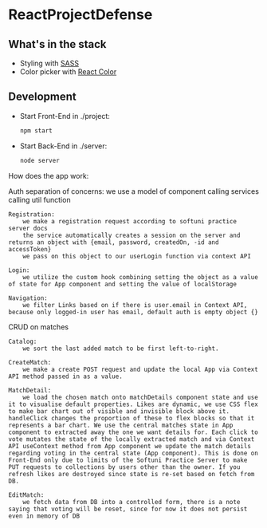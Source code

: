 # ReactProjectDefense

## What's in the stack

- Styling with [SASS](https://sass-lang.com/)
- Color picker with [React Color](https://casesandberg.github.io/react-color/)

## Development

- Start Front-End in ./project:

  ```sh
  npm start
  ```
- Start Back-End in ./server:

  ```sh
  node server
  ```



How does the app work:

Auth
    separation of concerns:
        we use a model of component calling services calling util function

    Registration: 
        we make a registration request according to softuni practice server docs
        the service automatically creates a session on the server and returns an object with {email, password, createdOn, -id and accessToken}
        we pass on this object to our userLogin function via context API
    
    Login:
        we utilize the custom hook combining setting the object as a value of state for App component and setting the value of localStorage

    Navigation:
        we filter Links based on if there is user.email in Context API, because only logged-in user has email, default auth is empty object {}

    
CRUD on matches

    Catalog:
        we sort the last added match to be first left-to-right.

    CreateMatch:
        we make a create POST request and update the local App via Context API method passed in as a value.

    MatchDetail:
        we load the chosen match onto matchDetails component state and use it to visualise default properties. Likes are dynamic, we use CSS flex to make bar chart out of visible and invisible block above it. handleClick changes the proportion of these to flex blocks so that it represents a bar chart. We use the central matches state in App component to extracted away the one we want details for. Each click to vote mutates the state of the locally extracted match and via Context API useContext method from App component we update the match details regarding voting in the central state (App component). This is done on Front-End only due to limits of the Softuni Practice Server to make PUT requests to collections by users other than the owner. If you refresh likes are destroyed since state is re-set based on fetch from DB.

    EditMatch:
        we fetch data from DB into a controlled form, there is a note saying that voting will be reset, since for now it does not persist even in memory of DB